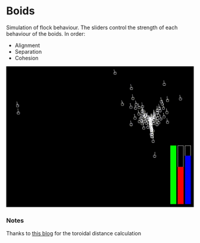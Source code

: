 # Boids

Simulation of flock behaviour.
The sliders control the strength of each behaviour of the boids. 
In order:
- Alignment
- Separation
- Cohesion

![boids](output.gif)

### Notes
Thanks to [this blog](https://blog.demofox.org/2017/10/01/calculating-the-distance-between-points-in-wrap-around-toroidal-space/) for the toroidal distance calculation